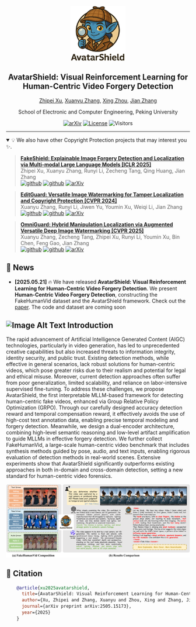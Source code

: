 <div align="center">
<img src="./assets/Logo.png" alt="Image Alt Text" width="150" height="150">
<h2> AvatarShield: Visual Reinforcement Learning for Human-Centric Video Forgery Detection </h2>
<!-- <h4> CVPR 2024 </h4> -->
  
[Zhipei Xu](https://villa.jianzhang.tech/people/zhipei-xu-%E5%BE%90%E5%BF%97%E6%B2%9B/), [Xuanyu Zhang](https://xuanyuzhang21.github.io/), [Xing Zhou](https://github.com/zhipeixu/AvatarShield), [Jian Zhang](https://jianzhang.tech/)

School of Electronic and Computer Engineering, Peking University



[![arXiv](https://img.shields.io/badge/Arxiv-2505.15173-b31b1b.svg?logo=arXiv)](https://arxiv.org/abs/2505.15173) 
[![License](https://img.shields.io/badge/License-Apache%202.0-yellow)](https://github.com/zhipeixu/AvatarShield/blob/main/LICENSE) 
![Visitors](https://visitor-badge.laobi.icu/badge?page_id=zhipeixu.AvatarShield)

</div>


---


<details open><summary>💡 We also have other Copyright Protection projects that may interest you ✨. </summary><p>
<!--  may -->

> [**FakeShield: Explainable Image Forgery Detection and Localization via Multi-modal Large Language Models [ICLR 2025]**](https://arxiv.org/abs/2410.02761) <br>
> Zhipei Xu, Xuanyu Zhang, Runyi Li, Zecheng Tang, Qing Huang, Jian Zhang <br>
[![github](https://img.shields.io/badge/-Github-black?logo=github)](https://github.com/zhipeixu/FakeShield)  [![github](https://img.shields.io/github/stars/zhipeixu/FakeShield.svg?style=social)](https://github.com/zhipeixu/FakeShield) [![arXiv](https://img.shields.io/badge/Arxiv-2404.16824-b31b1b.svg?logo=arXiv)](https://arxiv.org/pdf/2410.02761) <br>

> [**EditGuard: Versatile Image Watermarking for Tamper Localization and Copyright Protection [CVPR 2024]**](https://arxiv.org/abs/2312.08883) <br>
> Xuanyu Zhang, Runyi Li, Jiwen Yu, Youmin Xu, Weiqi Li, Jian Zhang <br>
[![github](https://img.shields.io/badge/-Github-black?logo=github)](https://github.com/xuanyuzhang21/EditGuard)  [![github](https://img.shields.io/github/stars/xuanyuzhang21/EditGuard.svg?style=social)](https://github.com/xuanyuzhang21/EditGuard) [![arXiv](https://img.shields.io/badge/Arxiv-2312.08883-b31b1b.svg?logo=arXiv)](https://arxiv.org/abs/2312.08883) <br>

> [**OmniGuard: Hybrid Manipulation Localization via Augmented Versatile Deep Image Watermarking [CVPR 2025]**](https://arxiv.org/abs/2412.01615) <br>
> Xuanyu Zhang, Zecheng Tang, Zhipei Xu, Runyi Li, Youmin Xu, Bin Chen, Feng Gao, Jian Zhang <br>
[![github](https://img.shields.io/badge/-Github-black?logo=github)](https://github.com/xuanyuzhang21/EditGuard)  [![github](https://img.shields.io/github/stars/xuanyuzhang21/OmniGuard.svg?style=social)](https://github.com/xuanyuzhang21/OmniGuard) [![arXiv](https://img.shields.io/badge/Arxiv-2412.01615-b31b1b.svg?logo=arXiv)](https://arxiv.org/abs/2412.01615) <br>

</p></details>


## 📰 News
* **[2025.05.21]**  🔥 We have released **AvatarShield: Visual Reinforcement Learning for Human-Centric Video Forgery Detection**. We present **Human-Centric Video Forgery Detection**, constructing the FakeHumanVid dataset and the AvatarShield framework. Check out the [paper](https://arxiv.org/abs/2505.15173). The code and dataset are coming soon


## <img src="./assets/mini_logo.png" alt="Image Alt Text" width="150" height="150"> Introduction

The rapid advancement of Artificial Intelligence Generated Content (AIGC) technologies, particularly in video generation, has led to unprecedented creative capabilities but also increased threats to information integrity, identity security, and public trust. Existing detection methods, while effective in general scenarios, lack robust solutions for human-centric videos, which pose greater risks due to their realism and potential for legal and ethical misuse. Moreover, current detection approaches often suffer from poor generalization, limited scalability, and reliance on labor-intensive supervised fine-tuning. To address these challenges, we propose AvatarShield, the first interpretable MLLM-based framework for detecting human-centric fake videos, enhanced via Group Relative Policy Optimization (GRPO). Through our carefully designed accuracy detection reward and temporal compensation reward, it effectively avoids the use of high-cost text annotation data, enabling precise temporal modeling and forgery detection. Meanwhile, we design a dual-encoder architecture, combining high-level semantic reasoning and low-level artifact amplification to guide MLLMs in effective forgery detection. We further collect FakeHumanVid, a large-scale human-centric video benchmark that includes synthesis methods guided by pose, audio, and text inputs, enabling rigorous evaluation of detection methods in real-world scenes. Extensive experiments show that AvatarShield significantly outperforms existing approaches in both in-domain and cross-domain detection, setting a new standard for human-centric video forensics.

![alt text](assets/teasor.png)



## 📜 Citation

```bibtex
    @article{xu2025avatarshield,
      title={AvatarShield: Visual Reinforcement Learning for Human-Centric Video Forgery Detection},
      author={Xu, Zhipei and Zhang, Xuanyu and Zhou, Xing and Zhang, Jian},
      journal={arXiv preprint arXiv:2505.15173},
      year={2025}
    }
```


